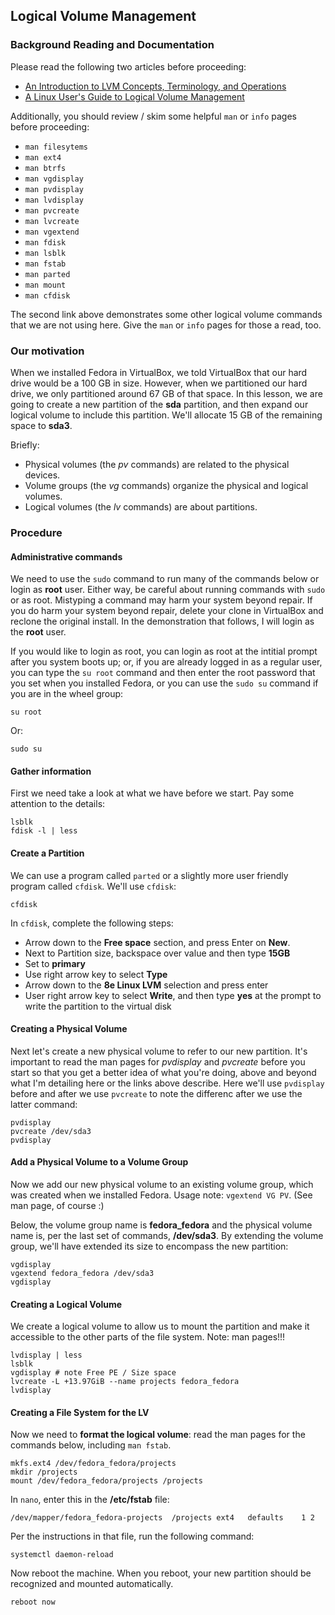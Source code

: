 ## Logical Volume Management

### Background Reading and Documentation

Please read the following two articles before proceeding:

- [An Introduction to LVM Concepts, Terminology, and Operations][lvm_1]
- [A Linux User's Guide to Logical Volume Management][lvm_2]

Additionally, you should review / skim some helpful ``man`` or ``info`` pages before proceeding:

- ``man filesytems``
- ``man ext4``
- ``man btrfs``
- ``man vgdisplay``
- ``man pvdisplay``
- ``man lvdisplay``
- ``man pvcreate``
- ``man lvcreate``
- ``man vgextend``
- ``man fdisk``
- ``man lsblk``
- ``man fstab``
- ``man parted``
- ``man mount``
- ``man cfdisk``

The second link above demonstrates some other logical volume commands that we are not using here. Give the ``man`` or ``info`` pages for those a read, too.

### Our motivation

When we installed Fedora in VirtualBox, we told VirtualBox that our hard drive would be a 100 GB in size. However, when we partitioned our hard drive, we only partitioned around 67 GB of that space. In this lesson, we are going to create a new partition of the **sda** partition, and then expand our logical volume to include this partition. We'll allocate 15 GB of the remaining space to **sda3**.

Briefly:

- Physical volumes (the *pv* commands) are related to the physical devices.
- Volume groups (the *vg* commands) organize the physical and logical volumes.
- Logical volumes (the *lv* commands) are about partitions.

### Procedure

#### Administrative commands

We need to use the ``sudo`` command to run many of the commands below or login as **root** user. Either way, be careful about running commands with ``sudo`` or as root. Mistyping a command may harm your system beyond repair. If you do harm your system beyond repair, delete your clone in VirtualBox and reclone the original install. In the demonstration that follows, I will login as the **root** user.

If you would like to login as root, you can login as root at the intitial prompt after you system boots up; or, if you are already logged in as a regular user, you can type the ``su root`` command and then enter the root password that you set when you installed Fedora, or you can use the ``sudo su`` command if you are in the wheel group:

```
su root
```

Or:

```
sudo su
```

#### Gather information

First we need take a look at what we have before we start. Pay some attention to the details:

```
lsblk
fdisk -l | less
```

#### Create a Partition

We can use a program called ``parted`` or a slightly more user friendly program called ``cfdisk``. We'll use ``cfdisk``:

```
cfdisk
```

In ``cfdisk``, complete the following steps:

- Arrow down to the **Free space** section, and press Enter on **New**.
- Next to Partition size, backspace over value and then type **15GB**
- Set to **primary**
- Use right arrow key to select **Type**
- Arrow down to the **8e Linux LVM** selection and press enter
- User right arrow key to select **Write**, and then type **yes** at the prompt to write the partition to the virtual disk

#### Creating a Physical Volume

Next let's create a new physical volume to refer to our new partition. It's important to read the man pages for *pvdisplay* and *pvcreate* before you start so that you get a better idea of what you're doing, above and beyond what I'm detailing here or the links above describe. Here we'll use ``pvdisplay`` before and after we use ``pvcreate`` to note the differenc after we use the latter command:

```
pvdisplay
pvcreate /dev/sda3
pvdisplay
```

#### Add a Physical Volume to a Volume Group

Now we add our new physical volume to an existing volume group, which was created when we installed Fedora. Usage note: ``vgextend VG PV``. (See man page, of course :)

Below, the volume group name is **fedora_fedora** and the physical volume name is, per the last set of commands, **/dev/sda3**. By extending the volume group, we'll have extended its size to encompass the new partition:

```
vgdisplay
vgextend fedora_fedora /dev/sda3
vgdisplay
```

#### Creating a Logical Volume

We create a logical volume to allow us to mount the partition and make it accessible to the other parts of the file system. Note: man pages!!!

```
lvdisplay | less
lsblk
vgdisplay # note Free PE / Size space
lvcreate -L +13.97GiB --name projects fedora_fedora
lvdisplay
```

#### Creating a File System for the LV

Now we need to **format the logical volume**: read the man pages for the commands below, including ``man fstab``.

```
mkfs.ext4 /dev/fedora_fedora/projects
mkdir /projects
mount /dev/fedora_fedora/projects /projects
```

In ``nano``, enter this in the **/etc/fstab** file:

```
/dev/mapper/fedora_fedora-projects  /projects ext4   defaults    1 2
```

Per the instructions in that file, run the following command:

```
systemctl daemon-reload
```

Now reboot the machine. When you reboot, your new partition should be recognized and mounted automatically.

```
reboot now
```

[lvm_1]:https://www.digitalocean.com/community/tutorials/an-introduction-to-lvm-concepts-terminology-and-operations
[lvm_2]:https://opensource.com/business/16/9/linux-users-guide-lvm

